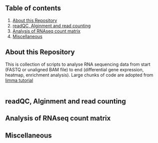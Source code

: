 ## Table of contents  
1. [About this Repository](About-this-Repository)  
2. [readQC, Alginment and read counting ](readQC,-Alginment-and-read-counting)  
3. [Analysis of RNAseq count matrix ](Analysis-of-RNAseq-count-matrix )  
4. [Miscellaneous](Miscellaneous)  

## About this Repository  
This is collection of scripts to analyse RNA sequencing data from start (FASTQ or unaligned BAM file) to end (differential gene expression, heatmap, enrichment analysis). Large chunks of code are adopted from [limma tutorial](https://bioconductor.org/packages/release/workflows/html/RNAseq123.html)
<br/><br/>  
## readQC, Alginment and read counting  
## Analysis of RNAseq count matrix  

## Miscellaneous
